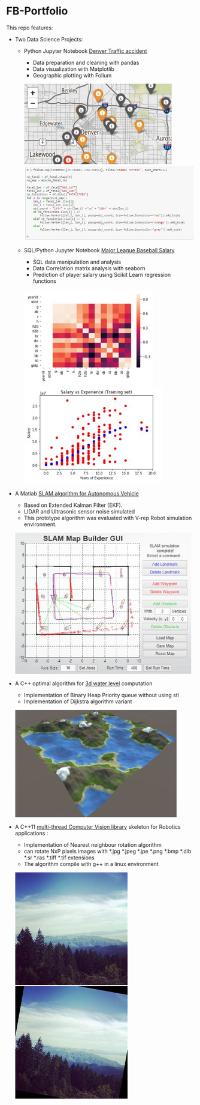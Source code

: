 # FB-Portfolio

This repo features:
* Two Data Science Projects:
  * Python Jupyter Notebook [Denver Traffic accident](https://github.com/FlorianBreut/FB-Portfolio/blob/master/MLB%20Data%20Analysis.ipynb)
    * Data preparation and cleaning with pandas
    * Data visualization with Matplotlib
    * Geographic plotting with Folium  
      
    ![img1](https://github.com/FlorianBreut/FB-Portfolio/blob/master/illustrations/de.JPG?raw=true)  
    ![img1b](https://github.com/FlorianBreut/FB-Portfolio/blob/master/illustrations/de2.JPG?raw=true)    
      
  * SQL/Python Jupyter Notebook [Major League Baseball Salary](https://github.com/FlorianBreut/FB-Portfolio/blob/master/Traffic%20Acccidents%20in%20Denver.ipynb)
    * SQL data manipulation and analysis
    * Data Correlation matrix analysis with seaborn
    * Prediction of player salary using Scikit Learn regression functions  
      
    ![img2](https://github.com/FlorianBreut/FB-Portfolio/blob/master/illustrations/ml.JPG?raw=true) ![img2b](https://github.com/FlorianBreut/FB-Portfolio/blob/master/illustrations/ml2.JPG?raw=true)    
      
* A Matlab [SLAM algorithm for Autonomous Vehicle](https://github.com/FlorianBreut/FB-Portfolio/blob/master/SLAM%20EKF%20FB.pdf) 
  * Based on Extended Kalman Filter (EKF). 
  * LIDAR and Ultrasonic sensor noise simulated
  * This prototype algorithm was evaluated with V-rep Robot simulation environment.  
    
   ![img3](https://github.com/FlorianBreut/FB-Portfolio/blob/master/illustrations/sl.JPG?raw=true)  
     
* A C++ optimal algorithm for [3d water level](https://github.com/FlorianBreut/FB-Portfolio/tree/master/WaterVolume) computation
  * Implementation of Binary Heap Priority queue without using stl
  * Implementation of Dijkstra algorithm variant  
    
   ![img4](https://github.com/FlorianBreut/FB-Portfolio/blob/master/illustrations/wl.JPG?raw=true)  
     
* A C++11 [multi-thread Computer Vision library](https://github.com/FlorianBreut/FB-Portfolio/tree/master/cv_rotate_img_lib) skeleton for Robotics applications :
  * Implementation of Nearest neighbour rotation algorithm
  * can rotate NxP pixels images with *.jpg *.jpeg *.jpe *.png *.bmp *.dib *.sr *.ras *.tiff *.tif  extensions
  * The algorithm compile with g++ in a linux environment  
    
   ![img5](https://github.com/FlorianBreut/FB-Portfolio/blob/master/cv_rotate_img_lib/input/th.jpeg?raw=true) ![img6](https://github.com/FlorianBreut/FB-Portfolio/blob/master/cv_rotate_img_lib/output/expected_output/th_output.jpeg?raw=true)  


